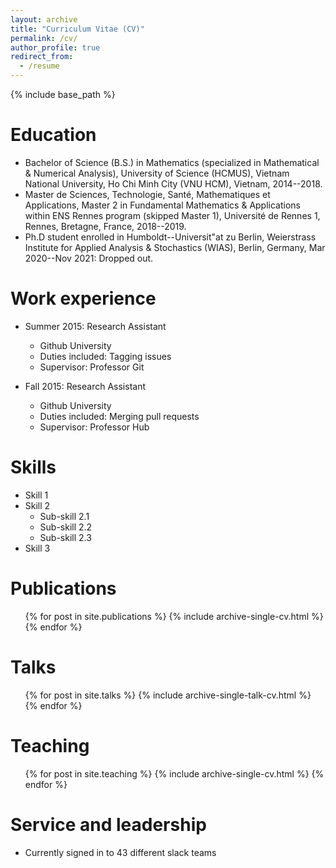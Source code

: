 ```yaml
---
layout: archive
title: "Curriculum Vitae (CV)"
permalink: /cv/
author_profile: true
redirect_from:
  - /resume
---
```


{% include base_path %}

Education
======
* Bachelor of Science (B.S.) in Mathematics (specialized in Mathematical & Numerical Analysis), University of Science (HCMUS), Vietnam National University, Ho Chi Minh City (VNU HCM), Vietnam, 2014--2018.
* Master de Sciences, Technologie, Santé, Mathematiques et Applications, Master 2 in Fundamental Mathematics & Applications within ENS Rennes program (skipped Master 1), Université de Rennes 1, Rennes, Bretagne, France, 2018--2019.
* Ph.D student enrolled in Humboldt--Universit\"at zu Berlin, Weierstrass Institute for Applied Analysis & Stochastics (WIAS), Berlin, Germany, Mar 2020--Nov 2021: Dropped out.

Work experience
======
* Summer 2015: Research Assistant
  * Github University
  * Duties included: Tagging issues
  * Supervisor: Professor Git

* Fall 2015: Research Assistant
  * Github University
  * Duties included: Merging pull requests
  * Supervisor: Professor Hub
  
Skills
======
* Skill 1
* Skill 2
  * Sub-skill 2.1
  * Sub-skill 2.2
  * Sub-skill 2.3
* Skill 3

Publications
======
  <ul>{% for post in site.publications %}
    {% include archive-single-cv.html %}
  {% endfor %}</ul>
  
Talks
======
  <ul>{% for post in site.talks %}
    {% include archive-single-talk-cv.html %}
  {% endfor %}</ul>
  
Teaching
======
  <ul>{% for post in site.teaching %}
    {% include archive-single-cv.html %}
  {% endfor %}</ul>
  
Service and leadership
======
* Currently signed in to 43 different slack teams
